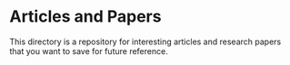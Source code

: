 # Articles and Papers

This directory is a repository for interesting articles and research papers that you want to save for future reference.
